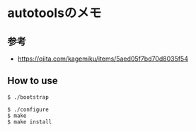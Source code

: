 # autotoolsのメモ


## 参考
* https://qiita.com/kagemiku/items/5aed05f7bd70d8035f54


## How to use
```
$ ./bootstrap
```


```
$ ./configure
$ make
$ make install
```
